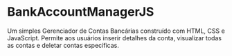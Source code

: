 # BankAccountManagerJS
Um simples Gerenciador de Contas Bancárias construído com HTML, CSS e JavaScript. Permite aos usuários inserir detalhes da conta, visualizar todas as contas e deletar contas específicas.
